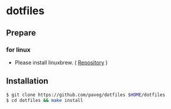 # dotfiles

## Prepare

### for linux

- Please install linuxbrew. ( [Repository](https://github.com/Linuxbrew) )

## Installation

```bash
$ git clone https://github.com/paveg/dotfiles $HOME/dotfiles
$ cd dotfiles && make install
```
